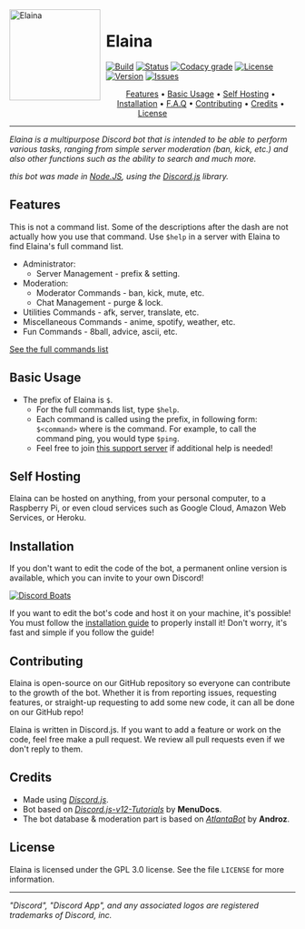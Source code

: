 <img width="160" height="160" align="left" style="float: left; margin: 0 10px 10px 0;" alt="Elaina" src="https://i.imgur.com/3Zvcbtu.jpeg">

# Elaina

[![Build](https://img.shields.io/travis/XRzky/Elaina/stable?style=for-the-badge)](https://travis-ci.com/XRzky/Elaina)
[![Status](https://botlist.space/bot/614645495779819551/badge?property=status&style=for-the-badge)](https://discordapp.com/oauth2/authorize?&client_id=614645495779819551&scope=bot&permissions=2146958847)
[![Codacy grade](https://img.shields.io/codacy/grade/f7c237153ea545059c7d0521e59def69/stable?logo=codacy&style=for-the-badge)](https://app.codacy.com/gh/XRzky/Elaina/dashboard)
[![License](https://img.shields.io/github/license/XRzky/Elaina?style=for-the-badge)](https://github.com/XRzky/Elaina/blob/stable/LICENSE)
[![Version](https://img.shields.io/github/package-json/v/XRzky/Elaina/stable?label=version&style=for-the-badge)](https://github.com/XRzky/Elaina/blob/stable/package.json)
[![Issues](https://img.shields.io/github/issues/XRzky/Elaina.svg?color=37f149&style=for-the-badge)](https://github.com/XRzky/Elaina/issues)

<p align="center">
  <a href="#features">Features</a>
  •
  <a href="#basic-usage">Basic Usage</a>
  •
  <a href="#self-hosting">Self Hosting</a>
  •
  <a href="#installation">Installation</a>
  •
  <a href="https://rygent.gitbook.io/elaina/f.a.q">F.A.Q</a>
  •
  <a href="#contributing">Contributing</a>
  •
  <a href="#credits">Credits</a>
  •
  <a href="#license">License</a>
</p>

---

<i>Elaina is a multipurpose Discord bot that is intended to be able to perform various tasks, ranging from simple server moderation (ban, kick, etc.)
and also other functions such as the ability to search and much more.

this bot was made in
[Node.JS](https://nodejs.org),
using the [Discord.js](https://discord.js.org/#/) library.
</i>

## Features
This is not a command list. Some of the descriptions after the dash are not actually
how you use that command. Use `$help` in a server with Elaina to find Elaina's full command list.

* Administrator:
  * Server Management - prefix & setting.
* Moderation:
  * Moderator Commands - ban, kick, mute, etc.
  * Chat Management - purge & lock.
* Utilities Commands - afk, server, translate, etc.
* Miscellaneous Commands - anime, spotify, weather, etc.
* Fun Commands - 8ball, advice, ascii, etc.

[See the full commands list](https://rygent.gitbook.io/elaina/commands)

## Basic Usage
* The prefix of Elaina is `$`.
  * For the full commands list, type `$help`.
  * Each command is called using the prefix, in following form: `$<command>` where is the command. For example, to call the command ping, you would type `$ping`.
  * Feel free to join [this support server](https://discord.gg/nW6x9EN) if additional help is needed!

## Self Hosting
Elaina can be hosted on anything, from your personal computer, to a Raspberry Pi, or even cloud services such as Google Cloud, Amazon Web Services, or Heroku.

## Installation
If you don't want to edit the code of the bot, a permanent online version is available, which you can invite to your own Discord!

[![Discord Boats](https://discord.boats/api/widget/614645495779819551)](https://discord.boats/bot/614645495779819551)

If you want to edit the bot's code and host it on your machine, it's possible!  
You must follow the [installation guide](https://rygent.gitbook.io/elaina/installation) to properly install it! Don't worry, it's fast and simple if you follow the guide!

## Contributing
Elaina is open-source on our GitHub repository so everyone can contribute to the growth of the bot.
Whether it is from reporting issues, requesting features, or straight-up requesting to add some new code, it can all be done on our GitHub repo!

Elaina is written in Discord.js. If you want to add a feature or work on the code, feel free make a pull request. 
We review all pull requests even if we don't reply to them.

## Credits
* Made using <i>[Discord.js](https://github.com/discordjs/discord.js)</i>.
* Bot based on <i>[Discord.js-v12-Tutorials](https://github.com/MenuDocs/Discord.js-v12-Tutorials)</i> by **MenuDocs**.
* The bot database & moderation part is based on <i>[AtlantaBot](https://github.com/Androz2091/AtlantaBot)</i> by **Androz**.

## License
Elaina is licensed under the GPL 3.0 license. See the file `LICENSE` for more information.

---
<i>"Discord", "Discord App", and any associated logos are registered trademarks of Discord, inc.</i>